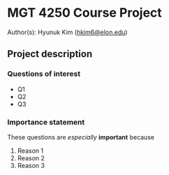 # MGT 4250 Course Project
Author(s): Hyunuk Kim (hkim6@elon.edu)

## Project description
### Questions of interest
- Q1
- Q2
- Q3
### Importance statement
These questions are *especially* **important** because
1. Reason 1
2. Reason 2
3. Reason 3
